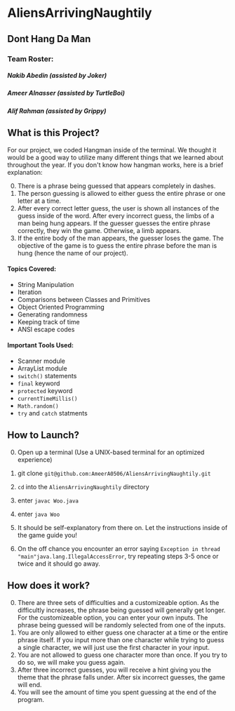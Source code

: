 # AliensArrivingNaughtily
## Dont Hang Da Man 

### Team Roster:
 ##### Nakib Abedin (assisted by Joker)
 ##### Ameer Alnasser (assisted by TurtleBoi)
 ##### Alif Rahman (assisted by Grippy)

## What is this Project?
For our project, we coded Hangman inside of the terminal. We thought it would be a good way to utilize many different things that we learned about throughout the year. If you don't know how hangman works, here is a brief explanation:

0. There is a phrase being guessed that appears completely in dashes.
1. The person guessing is allowed to either guess the entire phrase or one letter at a time.
2. After every correct letter guess, the user is shown all instances of the guess inside of the word. After every incorrect guess, the limbs of a man being hung appears. If the guesser guesses the entire phrase correctly, they win the game. Otherwise, a limb appears.
3. If the entire body of the man appears, the guesser loses the game. The objective of the game is to guess the entire phrase before the man is hung (hence the name of our project).

#### Topics Covered:
* String Manipulation
* Iteration
* Comparisons between Classes and Primitives
* Object Oriented Programming
* Generating randomness
* Keeping track of time
* ANSI escape codes
#### Important Tools Used:
* Scanner module
* ArrayList module
* `switch()` statements
* `final` keyword
* `protected` keyword
* `currentTimeMillis()`
* `Math.random()`
* `try` and `catch` statments

## How to Launch?
0. Open up a terminal (Use a UNIX-based terminal for an optimized experience)

1. git clone `git@github.com:AmeerA0506/AliensArrivingNaughtily.git`

2. `cd` into the `AliensArrivingNaughtily` directory

3. enter `javac Woo.java`

4. enter `java Woo`

5. It should be self-explanatory from there on. Let the instructions inside of the game guide you!

6. On the off chance you encounter an error saying `Exception in thread "main"java.lang.IllegalAccessError`, try repeating steps 3-5 once or twice and it should go away. 

## How does it work?
0. There are three sets of difficulties and a customizeable option. As the difficultly increases, the phrase being guessed will generally get longer. For the customizeable option, you can enter your own inputs. The phrase being guessed will be randomly selected from one of the inputs.
1. You are only allowed to either guess one character at a time or the entire phrase itself. If you input more than one character while trying to guess a single character, we will just use the first character in your input.
2. You are not allowed to guess one character more than once. If you try to do so, we will make you guess again.
3. After three incorrect guesses, you will receive a hint giving you the theme that the phrase falls under. After six incorrect guesses, the game will end.
4. You will see the amount of time you spent guessing at the end of the program.
